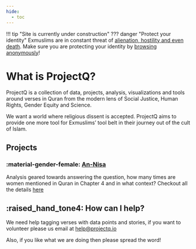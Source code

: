 ```yaml
---
hide:
  - toc
---
```

!!! tip "Site is currently under construction"
??? danger "Protect your identity"
    Exmuslims are in constant threat of [alienation, hostility and even death](https://persecution.exmuslims.org/). Make sure you are protecting your identity by [browsing anonymously](https://protonvpn.com/blog/how-to-be-anonymous-online/)!
# What is ProjectQ?
ProjectQ is a collection of data, projects, analysis, visualizations and tools around verses in Quran from the modern lens of Social Justice, Human Rights, Gender Equity and Science.


We want a world where religious dissent is accepted. ProjectQ aims to provide one more tool for Exmuslims’ tool belt in their journey out of the cult of Islam.

## Projects
    
### :material-gender-female: [An-Nisa](/an-nisa)
Analysis geared towards answering the question, how many times are women mentioned in Quran in Chapter 4 and in what context? Checkout all the details [here](/an-nisa)
## :raised_hand_tone4: How can I help?
We need help tagging verses with data points and stories, if you want to volunteer please us email at [help@projectq.io](mailto:help@projectq.io)

Also, if you like what we are doing then please spread the word!

<!-- 
## :raised_hand_tone4: What can I do here?

=== "Non-technical"  

    * :octicons-project-16: View [An-Nisa](projects/an-nisa) Project page.  
    * :material-email: Or email [info@projectq.io](mailto:info@projectq.io) if you have ideas, suggestions, comments or questions.  

=== "I know Python/web development"  

    * :material-database: Feel free to browse [Source Data](data/source_data) (Quran verses).
    * [Getting Started](data/getting_started) page has instructions on how to pull this data into dataframes using Python.  
    * :material-git: You can also clone this whole site from [GitHub](https://github.com/skeptic-x/projectq.io) - yes you can download the whole website including the data.   -->




